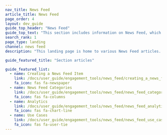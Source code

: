 ```yaml
---
nav_title: News Feed
article_title: News Feed
page_order: 4
layout: dev_guide
guide_top_header: "News Feed"
guide_top_text: "This section includes information on News Feed, which is being deprecated. Braze recommends that customers who use our News Feed tool move over to our Content Cards messaging channel—it's more flexible, customizable, and reliable. Check out our <a href='/docs/user_guide/message_building_by_channel/content_cards/migrating_from_news_feed/'>migration guide</a> to learn more."
search_rank: 1
page_type: landing
channel: news feed
description: "This landing page is home to various News Feed articles. Here, you can find resources to create, categorize, and analyze your News Feed items."

guide_featured_title: "Section articles"

guide_featured_list:
  - name: Creating a News Feed Item
    link: /docs/user_guide/engagement_tools/news_feed/creating_a_news_feed_item/
    fa_icon: fas fa-newspaper
  - name: News Feed Categories
    link: /docs/user_guide/engagement_tools/news_feed/news_feed_categories/
    fa_icon: fas fa-columns
  - name: Analytics
    link: /docs/user_guide/engagement_tools/news_feed/news_feed_analytics_and_retargeting_data/
    fa_icon: fas fa-chart-line
  - name: Use Cases
    link: /docs/user_guide/engagement_tools/news_feed/news_feed_use_cases/
    fa_icon: fas fa-user-tie
---
```

